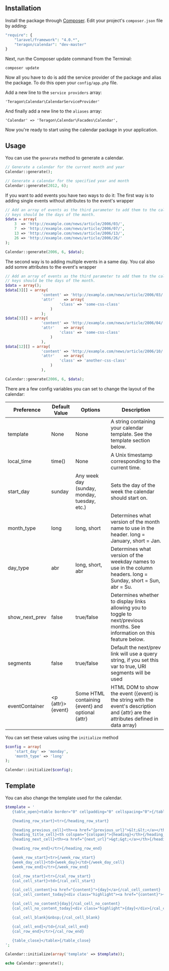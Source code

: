 ## Installation

Install the package through [Composer](http://getcomposer.org/). Edit your project's `composer.json` file by adding:

```php
"require": {
	"laravel/framework": "4.0.*",
	"teragon/calendar": "dev-master"
}
```

Next, run the Composer update command from the Terminal:

    composer update

Now all you have to do is add the service provider of the package and alias the package. To do this open your `config/app.php` file.

Add a new line to the `service providers` array:

	'Teragon\Calendar\CalendarServiceProvider'

And finally add a new line to the `aliases` array:

	'Calendar' => 'Teragon\Calendar\Facades\Calendar',

Now you're ready to start using the calendar package in your application.

## Usage


You can use the `generate` method to generate a calendar.

```php
// Generate a calendar for the current month and year
Calendar::generate();

// Generate a calendar for the specified year and month
Calendar::generate(2012, 6);
```
If you want to add events you have two ways to do it:
The first way is to adding single events without attributes to the event's wrapper
```php
// Add an array of events as the third parameter to add them to the calendar, 
// keys should be the days of the month.
$data = array(
	3  => 'http://example.com/news/article/2006/03/',
	7  => 'http://example.com/news/article/2006/07/',
	13 => 'http://example.com/news/article/2006/13/',
	26 => 'http://example.com/news/article/2006/26/'
);

Calendar::generate(2006, 6, $data);
```
The second way is to adding multiple events in a same day.
You cal also add somre attributes to the event's wrapper
```php
// Add an array of events as the third parameter to add them to the calendar, 
// keys should be the days of the month.
$data = array();
$data[3][] = array(	
                'content' => 'http://example.com/news/article/2006/03/',
                'attr'    => array(
                        'class' => 'some-css-class'
                    )
                );
$data[3][] = array(
                'content' => 'http://example.com/news/article/2006/04/',
                'attr'    => array(
                        'class' => 'some-css-class'
                    )
                ),
$data[12][] = array(
                'content' => 'http://example.com/news/article/2006/10/',
                'attr'    => array(
                        'class' => 'another-css-class'
                    )
                ),

Calendar::generate(2006, 6, $data);
```

There are a few config variables you can set to change the layout of the calendar:

| Preference     | Default Value         | Options                                          | Description                                                                                                                         |
| -------------- | --------------------- | ------------------------------------------------ | ----------------------------------------------------------------------------------------------------------------------------------- |
| template       | None                  | None                                             | A string containing your calendar template. See the template section below.                                                         |
| local_time     | time()                | None                                             | A Unix timestamp corresponding to the current time.                                                                                 |
| start_day      | sunday                | Any week day (sunday, monday, tuesday, etc.)     | Sets the day of the week the calendar should start on.                                                                              |
| month_type     | long                  | long, short                                      | Determines what version of the month name to use in the header. long = January, short = Jan.                                        |
| day_type       | abr                   | long, short, abr                                 | Determines what version of the weekday names to use in the column headers. long = Sunday, short = Sun, abr = Su.                    |
| show_next_prev | false                 | true/false                                       | Determines whether to display links allowing you to toggle to next/previous months. See information on this feature below.          |
| segments       | false                 | true/false                                       | Default the next/prev link will use a query string, if you set this var to true, URI segments will be used                          |
| eventContainer | <p {attr}>{event}</p> | Some HTML containing {event} and optional {attr} | HTML DOM to show the event ({event} is the string with the event's description and {attr} are the attributes defined in data array) |

You can set these values using the `initialize` method

```php
$config = array(
	'start_day' => 'monday',
	'month_type' => 'long'
);

Calendar::initialize($config);
```

## Template

You can also change the template used for the calendar. 

```php
$template = '
   {table_open}<table border="0" cellpadding="0" cellspacing="0">{/table_open}

   {heading_row_start}<tr>{/heading_row_start}

   {heading_previous_cell}<th><a href="{previous_url}">&lt;&lt;</a></th>{/heading_previous_cell}
   {heading_title_cell}<th colspan="{colspan}">{heading}</th>{/heading_title_cell}
   {heading_next_cell}<th><a href="{next_url}">&gt;&gt;</a></th>{/heading_next_cell}

   {heading_row_end}</tr>{/heading_row_end}

   {week_row_start}<tr>{/week_row_start}
   {week_day_cell}<td>{week_day}</td>{/week_day_cell}
   {week_row_end}</tr>{/week_row_end}

   {cal_row_start}<tr>{/cal_row_start}
   {cal_cell_start}<td>{/cal_cell_start}

   {cal_cell_content}<a href="{content}">{day}</a>{/cal_cell_content}
   {cal_cell_content_today}<div class="highlight"><a href="{content}">{day}</a></div>{/cal_cell_content_today}

   {cal_cell_no_content}{day}{/cal_cell_no_content}
   {cal_cell_no_content_today}<div class="highlight">{day}</div>{/cal_cell_no_content_today}

   {cal_cell_blank}&nbsp;{/cal_cell_blank}

   {cal_cell_end}</td>{/cal_cell_end}
   {cal_row_end}</tr>{/cal_row_end}

   {table_close}</table>{/table_close}
';

Calendar::initialize(array('template' => $template));

echo Calendar::generate();
```
